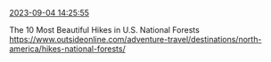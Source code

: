 [2023-09-04 14:25:55](https://mstdn.social/@hill_wanderer/111007338023313440)

The 10 Most Beautiful Hikes in U.S. National Forests <a href="https://www.outsideonline.com/adventure-travel/destinations/north-america/hikes-national-forests/" target="_blank" rel="nofollow noopener noreferrer" translate="no">https://www.outsideonline.com/adventure-travel/destinations/north-america/hikes-national-forests/</a>